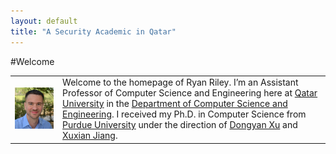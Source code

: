```yaml
---
layout: default
title: "A Security Academic in Qatar"
---
```


#Welcome

<table>
<tr>
<td>
<div id="profile">
<div class="portrait">
<img src="/images/portrait-small.jpg" title="Ryan">
</div>
</div>
</td>
<td>
Welcome to the homepage of Ryan Riley. I’m an Assistant Professor of
Computer Science and Engineering here at
<a href="http://www.qu.edu.qa">Qatar University</a> in the
<a href="http://www.qu.edu.qa/engineering/computer/">Department of Computer Science and Engineering</a>.
I received my Ph.D. in Computer Science from
<a href="http://www.purdue.edu/">Purdue University</a> under the direction of
<a href="http://www.cs.purdue.edu/homes/dxu">Dongyan Xu</a> and
<a href="http://www.csc.ncsu.edu/faculty/jiang/">Xuxian Jiang</a>.
</td>
</tr>
</table>
